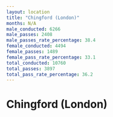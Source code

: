 ```yaml
---
layout: location
title: "Chingford (London)"
months: N/A
male_conducted: 6266
male_passes: 2408
male_passes_rate_percentage: 38.4
female_conducted: 4494
female_passes: 1489
female_pass_rate_percentage: 33.1
total_conducted: 10760
total_passes: 3897
total_pass_rate_percentage: 36.2
---
```


# Chingford (London)
